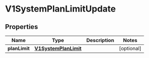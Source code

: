 # V1SystemPlanLimitUpdate

## Properties
Name | Type | Description | Notes
------------ | ------------- | ------------- | -------------
**planLimit** | [**V1SystemPlanLimit**](V1SystemPlanLimit.md) |  |  [optional]
